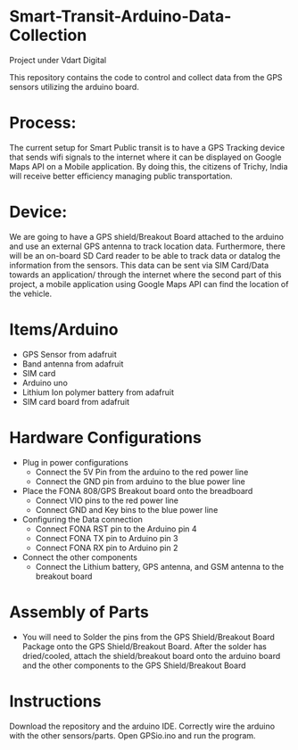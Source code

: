 # Smart-Transit-Arduino-Data-Collection
Project under Vdart Digital

This repository contains the code to control and collect data from the GPS sensors utilizing the arduino board.

# Process: 
The current setup for Smart Public transit is to have a GPS Tracking device that sends wifi signals to the internet where it can be displayed on Google Maps API on a Mobile application. By doing this, the citizens of Trichy, India will receive better efficiency managing public transportation.

# Device:
We are going to have a GPS shield/Breakout Board attached to the arduino and use an external GPS antenna to track location data. Furthermore, there will be an on-board SD Card reader to be able to track data or datalog the information from the sensors. This data can be sent via SIM Card/Data towards an application/ through the internet where the second part of this project, a mobile application using Google Maps API can find the location of the vehicle.

# Items/Arduino
* GPS Sensor from adafruit
* Band antenna from adafruit
* SIM card
* Arduino uno
* Lithium Ion polymer battery from adafruit
* SIM card board from adafruit

# Hardware Configurations
* Plug in power configurations
  * Connect the 5V Pin from the arduino to the red power line
  * Connect the GND pin from arduino to the blue power line
* Place the FONA 808/GPS Breakout board onto the breadboard
  * Connect VIO pins to the red power line
  * Connect GND and Key bins to the blue power line
* Configuring the Data connection
  * Connect FONA RST pin to the Arduino pin 4
  * Connect FONA TX pin to Arduino pin 3
  * Connect FONA RX pin to Arduino pin 2
* Connect the other components
  * Connect the Lithium battery, GPS antenna, and GSM antenna to the breakout board

# Assembly of Parts 
* You will need to Solder the pins from the GPS Shield/Breakout Board Package onto the GPS Shield/Breakout Board. After the solder has dried/cooled, attach the shield/breakout board onto the arduino board and the other components to the GPS Shield/Breakout Board

# Instructions
Download the repository and the arduino IDE. Correctly wire the arduino with the other sensors/parts. Open GPSio.ino and run the program.

